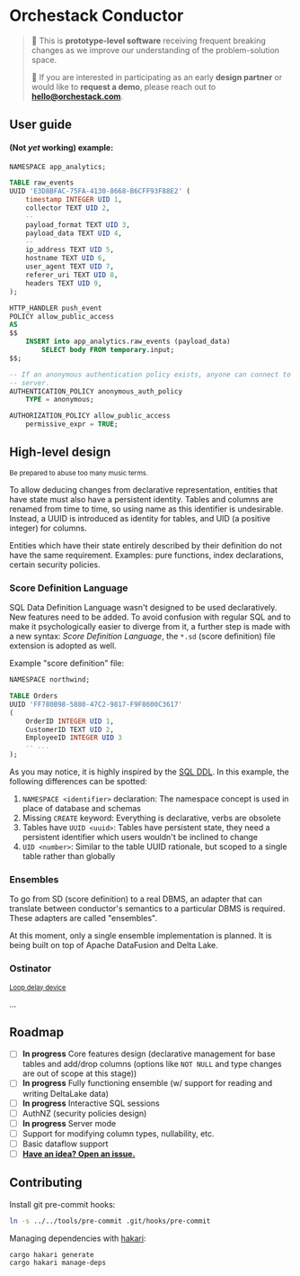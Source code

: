 # Orchestack Conductor

> 🚨 This is **prototype-level software** receiving frequent breaking changes as
> we improve our understanding of the problem-solution space.
>
> 👋 If you are interested in participating as an early **design partner** or
> would like to **request a demo**, please reach out to
> [**hello@orchestack.com**](mailto:hello@orchestack.com).

## User guide

#### (Not _yet_ working) example:

```sql
NAMESPACE app_analytics;

TABLE raw_events
UUID 'E3D8BFAC-75FA-4130-8668-B6CFF93F88E2' (
    timestamp INTEGER UID 1,
    collector TEXT UID 2,
    --
    payload_format TEXT UID 3,
    payload_data TEXT UID 4,
    --
    ip_address TEXT UID 5,
    hostname TEXT UID 6,
    user_agent TEXT UID 7,
    referer_uri TEXT UID 8,
    headers TEXT UID 9,
);

HTTP_HANDLER push_event
POLICY allow_public_access
AS
$$
    INSERT into app_analytics.raw_events (payload_data)
        SELECT body FROM temporary.input;
$$;

-- If an anonymous authentication policy exists, anyone can connect to the
-- server.
AUTHENTICATION_POLICY anonymous_auth_policy
    TYPE = anonymous;

AUTHORIZATION_POLICY allow_public_access
    permissive_expr = TRUE;
```

## High-level design

<sup>Be prepared to abuse too many music terms.</sup>

To allow deducing changes from declarative representation, entities that have
state must also have a persistent identity. Tables and columns are renamed from
time to time, so using name as this identifier is undesirable. Instead, a UUID
is introduced as identity for tables, and UID (a positive integer) for columns.

Entities which have their state entirely described by their definition do not
have the same requirement. Examples: pure functions, index declarations, certain
security policies.

### Score Definition Language

SQL Data Definition Language wasn't designed to be used declaratively. New
features need to be added. To avoid confusion with regular SQL and to make it
psychologically easier to diverge from it, a further step is made with a new
syntax: _Score Definition Language_, the `*.sd` (score definition) file
extension is adopted as well.

Example "score definition" file:

```sql
NAMESPACE northwind;

TABLE Orders
UUID 'FF780B98-5880-47C2-9817-F9F8600C3617'
(
    OrderID INTEGER UID 1,
    CustomerID TEXT UID 2,
    EmployeeID INTEGER UID 3
    -- ...
);
```

As you may notice, it is highly inspired by the
[SQL DDL](https://en.wikipedia.org/wiki/Data_definition_language). In this
example, the following differences can be spotted:

1. `NAMESPACE <identifier>` declaration: The namespace concept is used in place
   of database and schemas
1. Missing `CREATE` keyword: Everything is declarative, verbs are obsolete
1. Tables have `UUID <uuid>`: Tables have persistent state, they need a
   persistent identifier which users wouldn't be inclined to change
1. `UID <number>`: Similar to the table UUID rationale, but scoped to a single
   table rather than globally

### Ensembles

To go from SD (score definition) to a real DBMS, an adapter that can translate
between conductor's semantics to a particular DBMS is required. These adapters
are called "ensembles".

At this moment, only a single ensemble implementation is planned. It is being
built on top of Apache DataFusion and Delta Lake.

### Ostinator

<sup>[Loop delay device](http://www.livelooping.org/tools/rack/loopdelay/)</sup>

...

## Roadmap

- [ ] **In progress** Core features design (declarative management for base
  tables and add/drop columns (options like `NOT NULL` and type changes are out
  of scope at this stage))
- [ ] **In progress** Fully functioning ensemble (w/ support for reading and
  writing DeltaLake data)
- [ ] **In progress** Interactive SQL sessions
- [ ] AuthNZ (security policies design)
- [ ] **In progress** Server mode
- [ ] Support for modifying column types, nullability, etc.
- [ ] Basic dataflow support
- [ ] [**Have an idea? Open an issue.**](https://github.com/orchestack/conductor/issues/new)

## Contributing

Install git pre-commit hooks:

```sh
ln -s ../../tools/pre-commit .git/hooks/pre-commit
```

Managing dependencies with [hakari](https://docs.rs/cargo-hakari/):

```sh
cargo hakari generate
cargo hakari manage-deps
```
